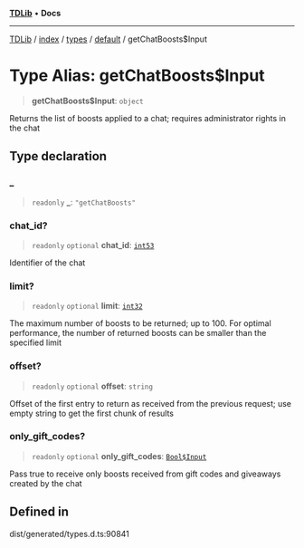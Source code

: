 [**TDLib**](../../../../../../README.md) • **Docs**

***

[TDLib](../../../../../../modules.md) / [index](../../../../../README.md) / [types](../../../README.md) / [default](../README.md) / getChatBoosts$Input

# Type Alias: getChatBoosts$Input

> **getChatBoosts$Input**: `object`

Returns the list of boosts applied to a chat; requires administrator rights in the chat

## Type declaration

### \_

> `readonly` **\_**: `"getChatBoosts"`

### chat\_id?

> `readonly` `optional` **chat\_id**: [`int53`](int53.md)

Identifier of the chat

### limit?

> `readonly` `optional` **limit**: [`int32`](int32.md)

The maximum number of boosts to be returned; up to 100. For optimal performance, the number of returned boosts can be smaller than the specified limit

### offset?

> `readonly` `optional` **offset**: `string`

Offset of the first entry to return as received from the previous request; use empty string to get the first chunk of results

### only\_gift\_codes?

> `readonly` `optional` **only\_gift\_codes**: [`Bool$Input`](Bool$Input.md)

Pass true to receive only boosts received from gift codes and giveaways created by the chat

## Defined in

dist/generated/types.d.ts:90841
